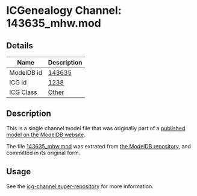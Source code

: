# ICGenealogy Channel: 143635\_mhw.mod

## Details

Name | Description
---- | -----------
ModelDB id | [143635](http://senselab.med.yale.edu/ModelDB/ShowModel.cshtml?model=143635)
ICG id | [1238](http://icg.neurotheory.ox.ac.uk/channels/other/1238)
ICG Class | [Other](http://icg.neurotheory.ox.ac.uk/channels/other)

## Description

This is a single channel model file that was originally part of a [published model on the ModelDB website](http://senselab.med.yale.edu/mModelDB/ShowModel.cshtml?model=143635).

The file [143635\_mhw.mod](143635_mhw.mod) was extrated from [the ModelDB repository](http://senselab.med.yale.edu/ModelDB/ShowModel.cshtml?model=143635), and committed in its original form.

## Usage

See the [icg-channel super-repository](https://github.com/icgenealogy/icg-channels) for more information.